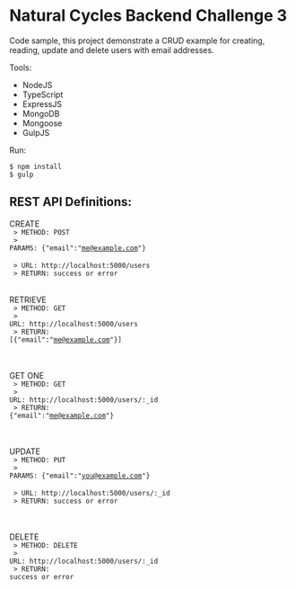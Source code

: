 # Natural Cycles Backend Challenge 3
Code sample, this project demonstrate a CRUD example for creating, reading, update and delete users with email addresses.

Tools:
- NodeJS
- TypeScript
- ExpressJS
- MongoDB
- Mongoose
- GulpJS

Run:
```
$ npm install
$ gulp
```


<h2> REST API Definitions: </h2>

CREATE <br />
   <code> > METHOD: POST </code> <br />
   <code> > PARAMS: {"email":"me@example.com"} </code> <br />
   <code> > URL: http://localhost:5000/users </code> <br />
   <code> > RETURN: success or error </code> <br />
<br />

RETRIEVE <br />
   <code> > METHOD: GET </code> <br />
   <code> > URL: http://localhost:5000/users </code> <br />
   <code> > RETURN: [{"email":"me@example.com"}]</code> <br />
<br />
<br />

GET ONE <br />
   <code> > METHOD: GET </code> <br />
   <code> > URL: http://localhost:5000/users/:_id </code> <br />
   <code> > RETURN: {"email":"me@example.com"} </code> <br />
<br />
<br />

UPDATE <br />
   <code> > METHOD: PUT </code> <br />
   <code> > PARAMS: {"email":"you@example.com"} </code> <br />
   <code> > URL: http://localhost:5000/users/:_id </code> <br />
   <code> > RETURN: success or error </code> <br />
<br />
<br />

DELETE <br />
   <code> > METHOD: DELETE </code> <br />
   <code> > URL: http://localhost:5000/users/:_id </code> <br />
   <code> > RETURN: success or error </code> <br />
<br />
<br />
